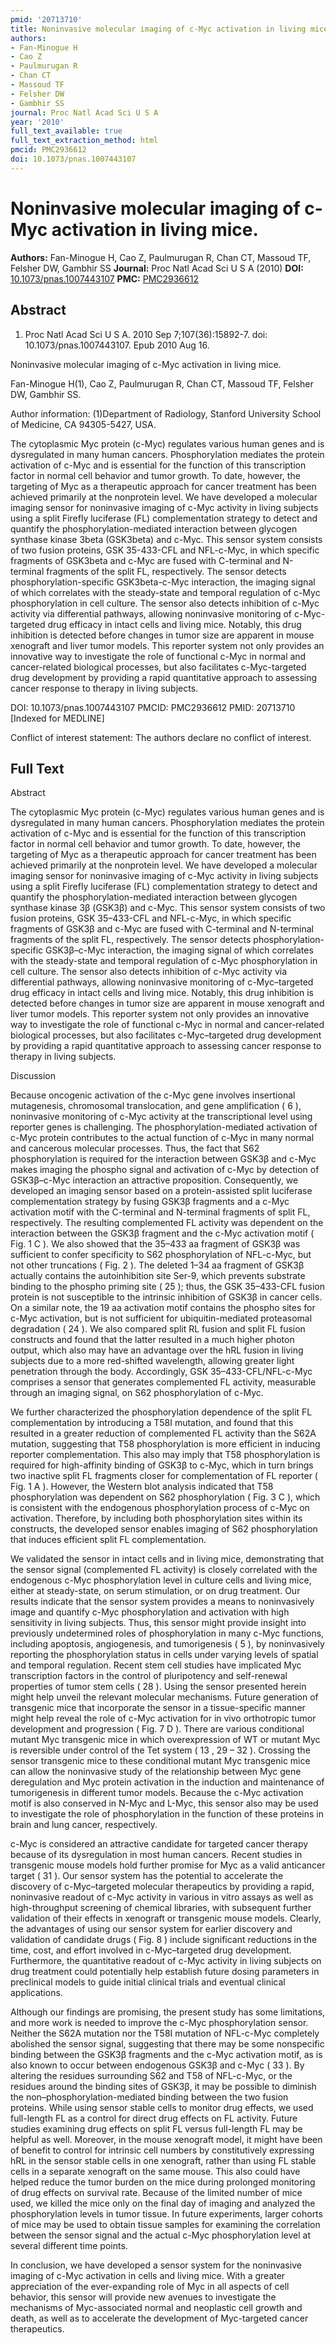 ```yaml
---
pmid: '20713710'
title: Noninvasive molecular imaging of c-Myc activation in living mice.
authors:
- Fan-Minogue H
- Cao Z
- Paulmurugan R
- Chan CT
- Massoud TF
- Felsher DW
- Gambhir SS
journal: Proc Natl Acad Sci U S A
year: '2010'
full_text_available: true
full_text_extraction_method: html
pmcid: PMC2936612
doi: 10.1073/pnas.1007443107
---
```


# Noninvasive molecular imaging of c-Myc activation in living mice.
**Authors:** Fan-Minogue H, Cao Z, Paulmurugan R, Chan CT, Massoud TF, Felsher DW, Gambhir SS
**Journal:** Proc Natl Acad Sci U S A (2010)
**DOI:** [10.1073/pnas.1007443107](https://doi.org/10.1073/pnas.1007443107)
**PMC:** [PMC2936612](https://www.ncbi.nlm.nih.gov/pmc/articles/PMC2936612/)

## Abstract

1. Proc Natl Acad Sci U S A. 2010 Sep 7;107(36):15892-7. doi: 
10.1073/pnas.1007443107. Epub 2010 Aug 16.

Noninvasive molecular imaging of c-Myc activation in living mice.

Fan-Minogue H(1), Cao Z, Paulmurugan R, Chan CT, Massoud TF, Felsher DW, Gambhir 
SS.

Author information:
(1)Department of Radiology, Stanford University School of Medicine, CA 
94305-5427, USA.

The cytoplasmic Myc protein (c-Myc) regulates various human genes and is 
dysregulated in many human cancers. Phosphorylation mediates the protein 
activation of c-Myc and is essential for the function of this transcription 
factor in normal cell behavior and tumor growth. To date, however, the targeting 
of Myc as a therapeutic approach for cancer treatment has been achieved 
primarily at the nonprotein level. We have developed a molecular imaging sensor 
for noninvasive imaging of c-Myc activity in living subjects using a split 
Firefly luciferase (FL) complementation strategy to detect and quantify the 
phosphorylation-mediated interaction between glycogen synthase kinase 3beta 
(GSK3beta) and c-Myc. This sensor system consists of two fusion proteins, GSK 
35-433-CFL and NFL-c-Myc, in which specific fragments of GSK3beta and c-Myc are 
fused with C-terminal and N-terminal fragments of the split FL, respectively. 
The sensor detects phosphorylation-specific GSK3beta-c-Myc interaction, the 
imaging signal of which correlates with the steady-state and temporal regulation 
of c-Myc phosphorylation in cell culture. The sensor also detects inhibition of 
c-Myc activity via differential pathways, allowing noninvasive monitoring of 
c-Myc-targeted drug efficacy in intact cells and living mice. Notably, this drug 
inhibition is detected before changes in tumor size are apparent in mouse 
xenograft and liver tumor models. This reporter system not only provides an 
innovative way to investigate the role of functional c-Myc in normal and 
cancer-related biological processes, but also facilitates c-Myc-targeted drug 
development by providing a rapid quantitative approach to assessing cancer 
response to therapy in living subjects.

DOI: 10.1073/pnas.1007443107
PMCID: PMC2936612
PMID: 20713710 [Indexed for MEDLINE]

Conflict of interest statement: The authors declare no conflict of interest.

## Full Text

Abstract

The cytoplasmic Myc protein (c-Myc) regulates various human genes and is dysregulated in many human cancers. Phosphorylation mediates the protein activation of c-Myc and is essential for the function of this transcription factor in normal cell behavior and tumor growth. To date, however, the targeting of Myc as a therapeutic approach for cancer treatment has been achieved primarily at the nonprotein level. We have developed a molecular imaging sensor for noninvasive imaging of c-Myc activity in living subjects using a split Firefly luciferase (FL) complementation strategy to detect and quantify the phosphorylation-mediated interaction between glycogen synthase kinase 3β (GSK3β) and c-Myc. This sensor system consists of two fusion proteins, GSK 35–433-CFL and NFL-c-Myc, in which specific fragments of GSK3β and c-Myc are fused with C-terminal and N-terminal fragments of the split FL, respectively. The sensor detects phosphorylation-specific GSK3β–c-Myc interaction, the imaging signal of which correlates with the steady-state and temporal regulation of c-Myc phosphorylation in cell culture. The sensor also detects inhibition of c-Myc activity via differential pathways, allowing noninvasive monitoring of c-Myc–targeted drug efficacy in intact cells and living mice. Notably, this drug inhibition is detected before changes in tumor size are apparent in mouse xenograft and liver tumor models. This reporter system not only provides an innovative way to investigate the role of functional c-Myc in normal and cancer-related biological processes, but also facilitates c-Myc–targeted drug development by providing a rapid quantitative approach to assessing cancer response to therapy in living subjects.

Discussion

Because oncogenic activation of the c-Myc gene involves insertional mutagenesis, chromosomal translocation, and gene amplification ( 6 ), noninvasive monitoring of c-Myc activity at the transcriptional level using reporter genes is challenging. The phosphorylation-mediated activation of c-Myc protein contributes to the actual function of c-Myc in many normal and cancerous molecular processes. Thus, the fact that S62 phosphorylation is required for the interaction between GSK3β and c-Myc makes imaging the phospho signal and activation of c-Myc by detection of GSK3β–c-Myc interaction an attractive proposition. Consequently, we developed an imaging sensor based on a protein-assisted split luciferase complementation strategy by fusing GSK3β fragments and a c-Myc activation motif with the C-terminal and N-terminal fragments of split FL, respectively. The resulting complemented FL activity was dependent on the interaction between the GSK3β fragment and the c-Myc activation motif ( Fig. 1 C ). We also showed that the 35–433 aa fragment of GSK3β was sufficient to confer specificity to S62 phosphorylation of NFL-c-Myc, but not other truncations ( Fig. 2 ). The deleted 1–34 aa fragment of GSK3β actually contains the autoinhibition site Ser-9, which prevents substrate binding to the phospho priming site ( 25 ); thus, the GSK 35–433-CFL fusion protein is not susceptible to the intrinsic inhibition of GSK3β in cancer cells. On a similar note, the 19 aa activation motif contains the phospho sites for c-Myc activation, but is not sufficient for ubiquitin-mediated proteasomal degradation ( 24 ). We also compared split RL fusion and split FL fusion constructs and found that the latter resulted in a much higher photon output, which also may have an advantage over the hRL fusion in living subjects due to a more red-shifted wavelength, allowing greater light penetration through the body. Accordingly, GSK 35–433-CFL/NFL-c-Myc comprises a sensor that generates complemented FL activity, measurable through an imaging signal, on S62 phosphorylation of c-Myc.

We further characterized the phosphorylation dependence of the split FL complementation by introducing a T58I mutation, and found that this resulted in a greater reduction of complemented FL activity than the S62A mutation, suggesting that T58 phosphorylation is more efficient in inducing reporter complementation. This also may imply that T58 phosphorylation is required for high-affinity binding of GSK3β to c-Myc, which in turn brings two inactive split FL fragments closer for complementation of FL reporter ( Fig. 1 A ). However, the Western blot analysis indicated that T58 phosphorylation was dependent on S62 phosphorylation ( Fig. 3 C ), which is consistent with the endogenous phosphorylation process of c-Myc on activation. Therefore, by including both phosphorylation sites within its constructs, the developed sensor enables imaging of S62 phosphorylation that induces efficient split FL complementation.

We validated the sensor in intact cells and in living mice, demonstrating that the sensor signal (complemented FL activity) is closely correlated with the endogenous c-Myc phosphorylation level in culture cells and living mice, either at steady-state, on serum stimulation, or on drug treatment. Our results indicate that the sensor system provides a means to noninvasively image and quantify c-Myc phosphorylation and activation with high sensitivity in living subjects. Thus, this sensor might provide insight into previously undetermined roles of phosphorylation in many c-Myc functions, including apoptosis, angiogenesis, and tumorigenesis ( 5 ), by noninvasively reporting the phosphorylation status in cells under varying levels of spatial and temporal regulation. Recent stem cell studies have implicated Myc transcription factors in the control of pluripotency and self-renewal properties of tumor stem cells ( 28 ). Using the sensor presented herein might help unveil the relevant molecular mechanisms. Future generation of transgenic mice that incorporate the sensor in a tissue-specific manner might help reveal the role of c-Myc activation for in vivo orthotropic tumor development and progression ( Fig. 7 D ). There are various conditional mutant Myc transgenic mice in which overexpression of WT or mutant Myc is reversible under control of the Tet system ( 13 , 29 – 32 ). Crossing the sensor transgenic mice to these conditional mutant Myc transgenic mice can allow the noninvasive study of the relationship between Myc gene deregulation and Myc protein activation in the induction and maintenance of tumorigenesis in different tumor models. Because the c-Myc activation motif is also conserved in N-Myc and L-Myc, this sensor also may be used to investigate the role of phosphorylation in the function of these proteins in brain and lung cancer, respectively.

c-Myc is considered an attractive candidate for targeted cancer therapy because of its dysregulation in most human cancers. Recent studies in transgenic mouse models hold further promise for Myc as a valid anticancer target ( 31 ). Our sensor system has the potential to accelerate the discovery of c-Myc–targeted molecular therapeutics by providing a rapid, noninvasive readout of c-Myc activity in various in vitro assays as well as high-throughput screening of chemical libraries, with subsequent further validation of their effects in xenograft or transgenic mouse models. Clearly, the advantages of using our sensor system for earlier discovery and validation of candidate drugs ( Fig. 8 ) include significant reductions in the time, cost, and effort involved in c-Myc–targeted drug development. Furthermore, the quantitative readout of c-Myc activity in living subjects on drug treatment could potentially help establish future dosing parameters in preclinical models to guide initial clinical trials and eventual clinical applications.

Although our findings are promising, the present study has some limitations, and more work is needed to improve the c-Myc phosphorylation sensor. Neither the S62A mutation nor the T58I mutation of NFL-c-Myc completely abolished the sensor signal, suggesting that there may be some nonspecific binding between the GSK3β fragments and the c-Myc activation motif, as is also known to occur between endogenous GSK3β and c-Myc ( 33 ). By altering the residues surrounding S62 and T58 of NFL-c-Myc, or the residues around the binding sites of GSK3β, it may be possible to diminish the non–phosphorylation-mediated binding between the two fusion proteins. While using sensor stable cells to monitor drug effects, we used full-length FL as a control for direct drug effects on FL activity. Future studies examining drug effects on split FL versus full-length FL may be helpful as well. Moreover, in the mouse xenograft model, it might have been of benefit to control for intrinsic cell numbers by constitutively expressing hRL in the sensor stable cells in one xenograft, rather than using FL stable cells in a separate xenograft on the same mouse. This also could have helped reduce the tumor burden on the mice during prolonged monitoring of drug effects on survival rate. Because of the limited number of mice used, we killed the mice only on the final day of imaging and analyzed the phosphorylation levels in tumor tissue. In future experiments, larger cohorts of mice may be used to obtain tissue samples for examining the correlation between the sensor signal and the actual c-Myc phosphorylation level at several different time points.

In conclusion, we have developed a sensor system for the noninvasive imaging of c-Myc activation in cells and living mice. With a greater appreciation of the ever-expanding role of Myc in all aspects of cell behavior, this sensor will provide new avenues to investigate the mechanisms of Myc-associated normal and neoplastic cell growth and death, as well as to accelerate the development of Myc-targeted cancer therapeutics.
